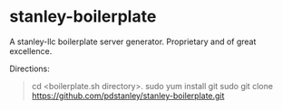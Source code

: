 # stanley-boilerplate

A stanley-llc boilerplate server generator. Proprietary and of great excellence.

Directions:

> cd <boilerplate.sh directory>.
> sudo yum install git
> sudo git clone https://github.com/pdstanley/stanley-boilerplate.git
